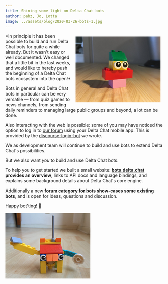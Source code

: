 ```yaml
---
title: Shining some light on Delta Chat bots
author: pabz, Jo, Lotta
image: ../assets/blog/2020-03-26-bots-1.jpg
---
```


<img src="../assets/blog/2020-03-26-bots-1.jpg" width="270" style="float: right; margin: 10px;display: block;" alt='A bot-like lego figurine, built by Lotta' title="Lotta's bot in the spotlight" /> 
*In principle it has been possible to build and run Delta Chat bots for quite a while already. But it wasn't easy or well documented.
We changed that a little bit in the last weeks, and would like to hereby push the beginning of a Delta Chat bots ecosystem into the open!*

Bots in general and Delta Chat bots in particular can be very versatile — from quiz games to news channels, from sending daily reminders to managing large public groups and beyond, a lot can be done.

Also interacting with the web is possible: some of you may have noticed the option to log in to [our forum](https://support.delta.chat/) using your Delta Chat mobile app. This is provided by the [discourse-login-bot](https://github.com/deltachat-bot/discourse-login-bot) we wrote.

We as development team will continue to build and use bots to extend Delta Chat's possibilities.

But we also want *you* to build and use Delta Chat bots.

To help you to get started we built a small website: **[bots.delta.chat](https://bots.delta.chat) provides an overview**, links to API docs and language bindings, and explains some background details about Delta Chat's core engine.

Additionally a new **[forum category for bots](https://support.delta.chat/c/bots/9) show-cases some existing bots**, and is open for ideas, questions and discussion.

Happy bot'ting! 🤖

<img src="../assets/blog/2020-03-26-bots-2.jpg" width="270" alt='A bot-like lego figurine, built by Jo' title="Jo's bot is a heavy working machine." /> 
